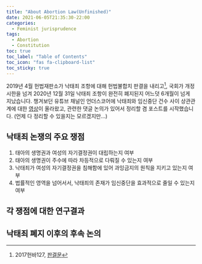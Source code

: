 ```yaml
---
title: "About Abortion Law(Unfinished)"
date: 2021-06-05T21:35:30-22:00
categories:
  - Feminist jurisprudence
tags:
  - Abortion
  - Constitution
toc: true
toc_label: "Table of Contents"
toc_icon: "fas fa-clipboard-list"
toc_sticky: true
---
```


2019년 4월 헌법재판소가 낙태죄 조항에 대해 헌법불합치 판결을 내리고[^1],
국회가 개정시한을 넘겨 2020년 12월 31일 낙태죄 조항이 완전히 폐지된지 어느덧 6개월이 넘게 지났습니다.
챙겨보던 유튜브 채널인 언더스코어에 낙태죄와 임신중단 건수 사이 상관관계에 대한 [영상](https://www.youtube.com/watch?v=D9qz8yc6wIg)이 올라왔고, 관련한 댓글 논의가 있어서 정리할 겸 포스트를 시작했습니다.
(언제 다 정리할 수 있을지는 모르겠지만...)

[^1]: 2017헌바127, [판결문](https://www.law.go.kr/LSW/detcInfoP.do?mode=1&detcSeq=150780)

## 낙태죄 논쟁의 주요 쟁점

1. 태아의 생명권과 여성의 자기결정권이 대립하는지 여부
2. 태아의 생명권이 주수에 따라 차등적으로 다뤄질 수 있는지 여부
3. 낙태죄가 여성의 자기결정권을 침해함에 있어 과잉금지의 원칙을 지키고 있는지 여부
4. 법률적인 영역을 넘어서서, 낙태죄의 존재가 임신중단을 효과적으로 줄일 수 있는지 여부

## 각 쟁점에 대한 연구결과


## 낙태죄 폐지 이후의 후속 논의
